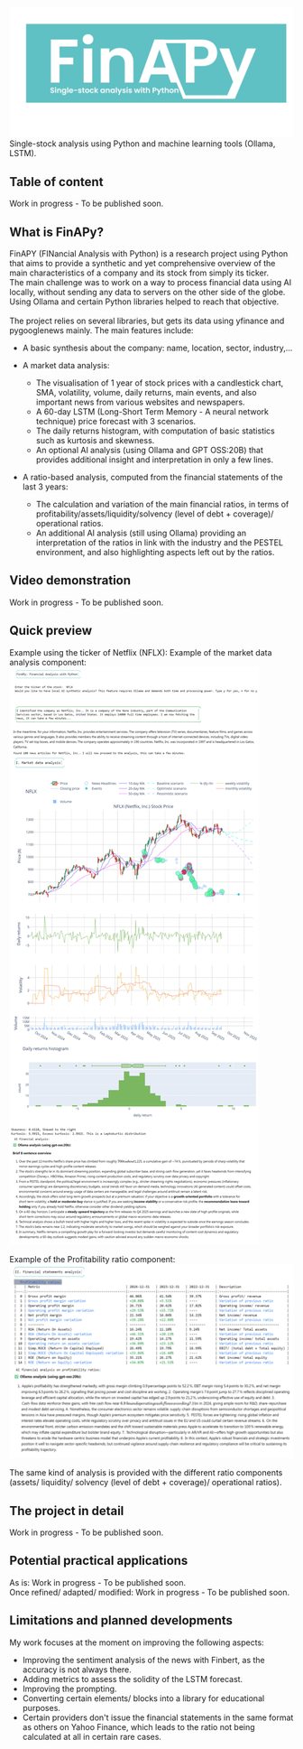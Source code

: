 ![alt text](https://github.com/gruquilla/FinAPy/blob/main/FINAPY%20logo.jpg "Logo")
Single-stock analysis using Python and machine learning tools (Ollama, LSTM).

## Table of content
Work in progress - To be published soon.

## What is FinAPy?
FinAPY (FINancial Analysis with Python) is a research project using Python that aims to provide a synthetic and yet comprehensive overview of the main characteristics of a company and its stock from simply its ticker.<br />
The main challenge was to work on a way to process financial data using AI locally, without sending any data to servers on the other side of the globe. Using Ollama and certain Python libraries helped to reach that objective.<br />
<br />
The project relies on several libraries, but gets its data using yfinance and pygooglenews mainly. The main features include: <br />
* A basic synthesis about the company: name, location, sector, industry,...
* A market data analysis:
  * The visualisation of 1 year of stock prices with a candlestick chart, SMA, volatility, volume, daily returns, main events, and also important news from various websites and newspapers.
  * A 60-day LSTM (Long-Short Term Memory - A neural network technique) price forecast with 3 scenarios.
  * The daily returns histogram, with computation of basic statistics such as kurtosis and skewness.
  * An optional AI analysis (using Ollama and GPT OSS:20B) that provides additional insight and interpretation in only a few lines.
    
* A ratio-based analysis, computed from the financial statements of the last 3 years:
  * The calculation and variation of the main financial ratios, in terms of profitability/assets/liquidity/solvency (level of debt + coverage)/ operational ratios.
  * An additional AI analysis (still using Ollama) providing an interpretation of the ratios in link with the industry and the PESTEL environment, and also highlighting aspects left out by the ratios.

## Video demonstration
Work in progress - To be published soon.

## Quick preview
Example using the ticker of Netflix (NFLX):
Example of the market data analysis component:
![alt text](https://github.com/gruquilla/FinAPy/blob/main/previewmarket.jpg "Candlestick graph")

Example of the Profitability ratio component:
![alt text](https://github.com/gruquilla/FinAPy/blob/main/ratio%20demo.jpg "Ratio analysis")

The same kind of analysis is provided with the different ratio components (assets/ liquidity/ solvency (level of debt + coverage)/ operational ratios).

## The project in detail
Work in progress - To be published soon.

## Potential practical applications
As is: Work in progress - To be published soon. <br />
Once refined/ adapted/ modified: Work in progress - To be published soon. <br />
## Limitations and planned developments
My work focuses at the moment on improving the following aspects:
* Improving the sentiment analysis of the news with Finbert, as the accuracy is not always there.
* Adding metrics to assess the solidity of the LSTM forecast.
* Improving the prompting.
* Converting certain elements/ blocks into a library for educational purposes.
* Certain providers don't issue the financial statements in the same format as others on Yahoo Finance, which leads to the ratio not being calculated at all in certain rare cases.
